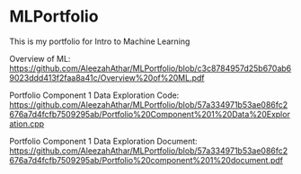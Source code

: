 # MLPortfolio
This is my portfolio for Intro to Machine Learning 

Overview of ML: https://github.com/AleezahAthar/MLPortfolio/blob/c3c8784957d25b670ab69023ddd413f2faa8a41c/Overview%20of%20ML.pdf

Portfolio Component 1 Data Exploration Code: 
https://github.com/AleezahAthar/MLPortfolio/blob/57a334971b53ae086fc2676a7d4fcfb7509295ab/Portfolio%20Component%201%20Data%20Exploration.cpp

Portfolio Component 1 Data Exploration Document: 
https://github.com/AleezahAthar/MLPortfolio/blob/57a334971b53ae086fc2676a7d4fcfb7509295ab/Portfolio%20component%201%20document.pdf
